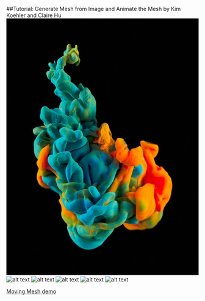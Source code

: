 ##Tutorial: Generate Mesh from Image and Animate the Mesh
                                                            by Kim Koehler and Claire Hu
![alt text](https://github.com/kim-online/KIMKOEHLERCODE2/blob/master/TUTORIAL-GENERATING-MESHES-FROM-IMAGE/IMAGES/1.jpg)
![alt text](https://github.com/kim-online/KIMKOEHLERCODE2/blob/master/TUTORIAL-GENERATING-MESHES-FROM-IMAGE/IMAGES/2.jpg)
![alt text](https://github.com/kim-online/KIMKOEHLERCODE2/blob/master/TUTORIAL-GENERATING-MESHES-FROM-IMAGE/IMAGES/3.jpg)
![alt text](https://github.com/kim-online/KIMKOEHLERCODE2/blob/master/TUTORIAL-GENERATING-MESHES-FROM-IMAGE/IMAGES/4.jpg)
![alt text](https://github.com/kim-online/KIMKOEHLERCODE2/blob/master/TUTORIAL-GENERATING-MESHES-FROM-IMAGE/IMAGES/5.jpg)
![alt text](https://github.com/kim-online/KIMKOEHLERCODE2/blob/master/TUTORIAL-GENERATING-MESHES-FROM-IMAGE/IMAGES/6.jpg)

[Moving Mesh demo](https://drive.google.com/open?id=0B7a_3eIMDihFSkY3aTNWdW1DUG8)
